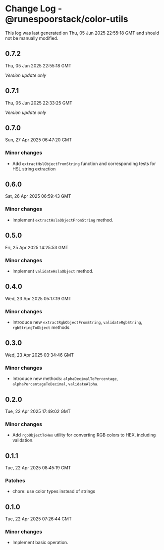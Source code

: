 # Change Log - @runespoorstack/color-utils

This log was last generated on Thu, 05 Jun 2025 22:55:18 GMT and should not be manually modified.

## 0.7.2
Thu, 05 Jun 2025 22:55:18 GMT

_Version update only_

## 0.7.1
Thu, 05 Jun 2025 22:33:25 GMT

_Version update only_

## 0.7.0
Sun, 27 Apr 2025 06:47:20 GMT

### Minor changes

- Add `extractHslObjectFromString` function and corresponding tests for HSL string extraction

## 0.6.0
Sat, 26 Apr 2025 06:59:43 GMT

### Minor changes

- Implement `extractHslaObjectFromString` method.

## 0.5.0
Fri, 25 Apr 2025 14:25:53 GMT

### Minor changes

- Implement `validateHslaObject` method.

## 0.4.0
Wed, 23 Apr 2025 05:17:19 GMT

### Minor changes

- Introduce new `extractRgbObjectFromString`, `validateRgbString`, `rgbStringToObject` methods

## 0.3.0
Wed, 23 Apr 2025 03:34:46 GMT

### Minor changes

- Introduce new methods: `alphaDecimalToPercentage`, `alphaPercentageToDecimal`, `validateAlpha`.

## 0.2.0
Tue, 22 Apr 2025 17:49:02 GMT

### Minor changes

- Add `rgbObjectToHex` utility for converting RGB colors to HEX, including validation.

## 0.1.1
Tue, 22 Apr 2025 08:45:19 GMT

### Patches

- chore: use color types instead of strings

## 0.1.0
Tue, 22 Apr 2025 07:26:44 GMT

### Minor changes

- Implement basic operation.

